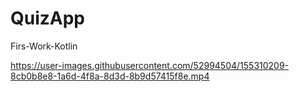 # QuizApp
 Firs-Work-Kotlin
 


https://user-images.githubusercontent.com/52994504/155310209-8cb0b8e8-1a6d-4f8a-8d3d-8b9d57415f8e.mp4

